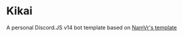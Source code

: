 # Kikai
A personal Discord.JS v14 bot template based on [NamVr's template](https://github.com/NamVr/DiscordBot-Template)
